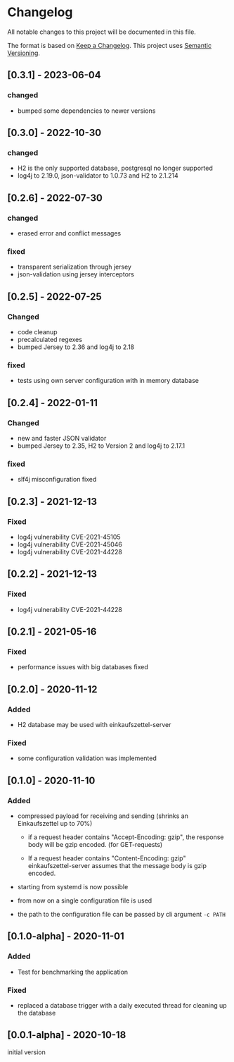# Changelog

All notable changes to this project will be documented in this file.

The format is based on [Keep a Changelog](https://keepachangelog.com/en/1.0.0/).
This project uses [Semantic Versioning](https://semver.org/spec/v2.0.0.html).

## [0.3.1] - 2023-06-04

### changed

- bumped some dependencies to newer versions

## [0.3.0] - 2022-10-30

### changed

- H2 is the only supported database, postgresql no longer supported
- log4j to 2.19.0, json-validator to 1.0.73 and H2 to 2.1.214

## [0.2.6] - 2022-07-30

### changed

- erased error and conflict messages

### fixed

- transparent serialization through jersey
- json-validation using jersey interceptors

## [0.2.5] - 2022-07-25

### Changed

- code cleanup
- precalculated regexes
- bumped Jersey to 2.36 and log4j to 2.18

### fixed

- tests using own server configuration with in memory database

## [0.2.4] - 2022-01-11

### Changed

- new and faster JSON validator
- bumped Jersey to 2.35, H2 to Version 2 and log4j to 2.17.1

### fixed

- slf4j misconfiguration fixed

## [0.2.3] - 2021-12-13

### Fixed

- log4j vulnerability CVE-2021-45105
- log4j vulnerability CVE-2021-45046
- log4j vulnerability CVE-2021-44228

## [0.2.2] - 2021-12-13

### Fixed

- log4j vulnerability CVE-2021-44228

## [0.2.1] - 2021-05-16

### Fixed

- performance issues with big databases fixed

## [0.2.0] - 2020-11-12

### Added

- H2 database may be used with einkaufszettel-server

### Fixed

- some configuration validation was implemented

## [0.1.0] - 2020-11-10

### Added

- compressed payload for receiving and sending (shrinks an Einkaufszettel up to 70%)
    - if a request header contains "Accept-Encoding: gzip", the response body will be gzip
      encoded. (for GET-requests)

    - If a request header contains "Content-Encoding: gzip" einkaufszettel-server assumes that the
      message body is gzip encoded.


- starting from systemd is now possible

- from now on a single configuration file is used

- the path to the configuration file can be passed by cli argument `-c PATH`

## [0.1.0-alpha] - 2020-11-01

### Added

- Test for benchmarking the application

### Fixed

- replaced a database trigger with a daily executed thread for cleaning up the database

## [0.0.1-alpha] - 2020-10-18

initial version
